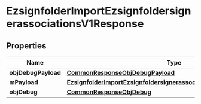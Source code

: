 
# EzsignfolderImportEzsignfoldersignerassociationsV1Response

## Properties
| Name | Type | Description | Notes |
| ------------ | ------------- | ------------- | ------------- |
| **objDebugPayload** | [**CommonResponseObjDebugPayload**](CommonResponseObjDebugPayload.md) |  |  |
| **mPayload** | [**EzsignfolderImportEzsignfoldersignerassociationsV1ResponseMPayload**](EzsignfolderImportEzsignfoldersignerassociationsV1ResponseMPayload.md) |  |  |
| **objDebug** | [**CommonResponseObjDebug**](CommonResponseObjDebug.md) |  |  [optional] |



